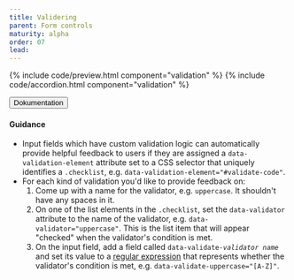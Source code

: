 ```yaml
---
title: Validering
parent: Form controls
maturity: alpha
order: 07
lead: 
---
```


{% include code/preview.html component="validation" %}
{% include code/accordion.html component="validation" %}
<div class="accordion-bordered">
  <button class="button-unstyled accordion-button"
      aria-expanded="true" aria-controls="validation-docs">
    Dokumentation
  </button>
  <div id="validation-docs" aria-hidden="false" class="accordion-content">
    <h4 class="heading">Guidance</h4>
    <ul class="content-list">
      <li>Input fields which have custom validation logic can automatically
        provide helpful feedback to users if they are assigned a
        <code>data-validation-element</code> attribute set to a
        CSS selector that uniquely identifies a <code>.checklist</code>,
        e.g. <code>data-validation-element="#validate-code"</code>.</li>
      <li>
        For each kind of validation you'd like to provide feedback on:
        <ol>
          <li>Come up with a name for the validator, e.g.
            <code>uppercase</code>. It shouldn't have any spaces in it.</li>
          <li>On one of the list elements in the <code>.checklist</code>,
            set the <code>data-validator</code> attribute to the
            name of the validator, e.g. <code>data-validator="uppercase"</code>.
            This is the list item that will appear "checked" when the
            validator's condition is met.</li>
          <li>On the input field, add a field called
            <code>data-validate-<em>validator name</em></code> and set
            its value to a <a href="https://regexone.com/">regular
            expression</a> that represents whether the validator's
            condition is met, e.g. <code>data-validate-uppercase="[A-Z]"</code>.</li>
        </ol>
      </li>
    </ul>
  </div>
</div>
